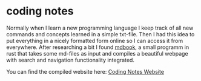 # coding notes

Normally when I learn a new programming language I keep track of all new commands and concepts learned in a simple txt-file. Then I had this idea to put everything in a nicely formatted form online so I can access it from everywhere. After researching a bit I found [mdbook](https://github.com/rust-lang-nursery/mdBook), a small programm in rust that takes some md-files as input and compiles a beautiful webpage with search and navigation functionality integrated.

You can find the compiled website here: [Coding Notes Website](https://dcts.github.io/coding-notes)
